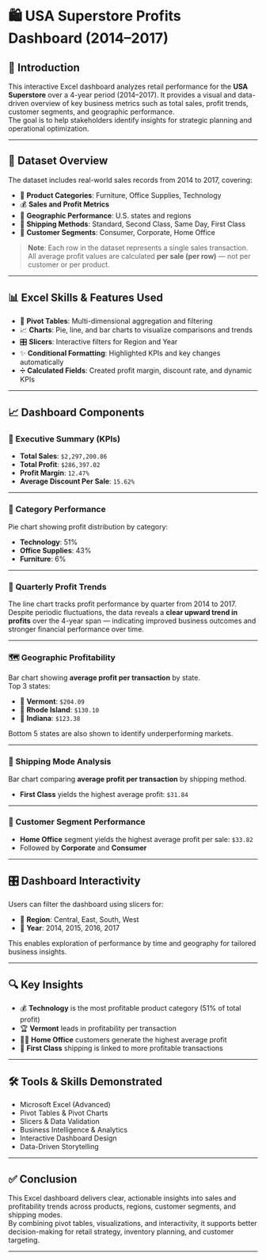 # 🛍 USA Superstore Profits Dashboard (2014–2017)

## 📌 Introduction
This interactive Excel dashboard analyzes retail performance for the **USA Superstore** over a 4-year period (2014–2017). It provides a visual and data-driven overview of key business metrics such as total sales, profit trends, customer segments, and geographic performance.  
The goal is to help stakeholders identify insights for strategic planning and operational optimization.

---

## 📁 Dataset Overview
The dataset includes real-world sales records from 2014 to 2017, covering:

- 💼 **Product Categories**: Furniture, Office Supplies, Technology  
- 💰 **Sales and Profit Metrics**  
- 📍 **Geographic Performance**: U.S. states and regions  
- 🚚 **Shipping Methods**: Standard, Second Class, Same Day, First Class  
- 👥 **Customer Segments**: Consumer, Corporate, Home Office  

> **Note**: Each row in the dataset represents a single sales transaction.  
> All average profit values are calculated **per sale (per row)** — not per customer or per product.

---

## 📊 Excel Skills & Features Used

- 📌 **Pivot Tables**: Multi-dimensional aggregation and filtering  
- 📈 **Charts**: Pie, line, and bar charts to visualize comparisons and trends  
- 🎛️ **Slicers**: Interactive filters for Region and Year  
- ✨ **Conditional Formatting**: Highlighted KPIs and key changes automatically  
- ➗ **Calculated Fields**: Created profit margin, discount rate, and dynamic KPIs  

---

## 📈 Dashboard Components

### 🧾 Executive Summary (KPIs)
- **Total Sales**: `$2,297,200.86`  
- **Total Profit**: `$286,397.02`  
- **Profit Margin**: `12.47%`  
- **Average Discount Per Sale**: `15.62%`

---

### 📎 Category Performance
Pie chart showing profit distribution by category:
- **Technology**: 51%  
- **Office Supplies**: 43%  
- **Furniture**: 6%

---

### 📅 Quarterly Profit Trends
The line chart tracks profit performance by quarter from 2014 to 2017.  
Despite periodic fluctuations, the data reveals a **clear upward trend in profits** over the 4-year span — indicating improved business outcomes and stronger financial performance over time.

---

### 🗺 Geographic Profitability
Bar chart showing **average profit per transaction** by state.  
Top 3 states:
- 🥇 **Vermont**: `$204.09`  
- 🥈 **Rhode Island**: `$130.10`  
- 🥉 **Indiana**: `$123.38`  

Bottom 5 states are also shown to identify underperforming markets.

---

### 🚚 Shipping Mode Analysis
Bar chart comparing **average profit per transaction** by shipping method.  
- **First Class** yields the highest average profit: `$31.84`

---

### 👤 Customer Segment Performance
- **Home Office** segment yields the highest average profit per sale: `$33.82`  
- Followed by **Corporate** and **Consumer**

---

## 🎛 Dashboard Interactivity
Users can filter the dashboard using slicers for:
- 📍 **Region**: Central, East, South, West  
- 📅 **Year**: 2014, 2015, 2016, 2017

This enables exploration of performance by time and geography for tailored business insights.

---

## 🔍 Key Insights

- 💰 **Technology** is the most profitable product category (51% of total profit)  
- 🏆 **Vermont** leads in profitability per transaction  
- 🧑‍💼 **Home Office** customers generate the highest average profit  
- 🚀 **First Class** shipping is linked to more profitable transactions

---

## 🛠 Tools & Skills Demonstrated

- Microsoft Excel (Advanced)
- Pivot Tables & Pivot Charts
- Slicers & Data Validation
- Business Intelligence & Analytics
- Interactive Dashboard Design
- Data-Driven Storytelling

---

## ✅ Conclusion

This Excel dashboard delivers clear, actionable insights into sales and profitability trends across products, regions, customer segments, and shipping modes.  
By combining pivot tables, visualizations, and interactivity, it supports better decision-making for retail strategy, inventory planning, and customer targeting.

---
